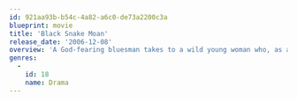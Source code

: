 ```yaml
---
id: 921aa93b-b54c-4a82-a6c0-de73a2200c3a
blueprint: movie
title: 'Black Snake Moan'
release_date: '2006-12-08'
overview: 'A God-fearing bluesman takes to a wild young woman who, as a victim of childhood sexual abuse, is looking everywhere for love, but never quite finding it.'
genres:
  -
    id: 18
    name: Drama
---
```

